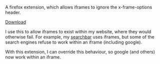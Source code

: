 A firefox extension, which allows iframes to ignore the x-frame-options header.

[Download](http://nickthecoder.co.uk/public/xframeoptionsdefeater/xframeoptionsdefeater.xpi)

I use this to allow iframes to exist within my website, where they would otherwise fail.
For example, my [searchbar](http://nickthecoder.co.uk/searchbar/s.py) uses iframes,
but some of the search engines refuse to work within an iframe (including google).

With this extension, I can override this behaviour, so google (and others) now work within an iframe.



